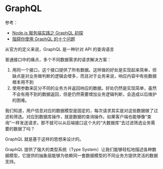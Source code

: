 # GraphQL
参考：
- [Node.js 服务端实践之 GraphQL 初探](http://taobaofed.org/blog/2015/11/26/graphql-basics-server-implementation/)
- [阻碍你使用 GraphQL 的十个问题](http://jerryzou.com/posts/10-questions-about-graphql/)

从官方的定义来说，GraphQL 是一种针对 API 的查询语言

普通接口中的痛点，多个不同数据需求的请求解决方案：
1. 用同一个接口，这个接口提供了所有数据。这样做的好处是实现起来简单，但缺点是对业务做判断的逻辑会增多，而且对于业务来说，响应内容中有些数据根本用不到
2. 使用参数来区分不同的业务方并返回响应的数据。好处仍然是实现简单，虽然不会有用不到的数据返回，但是仍然需要增加业务逻辑判断，会造成以后维护的困难。

我们知道，用户信息对应的数据模型是固定的，每次请求其实是对这些数据做了过滤和筛选。对应到数据库操作，就是数据的查询操作。如果客户端也能够像“查询”一样发送请求，那不就可以从后端接口这个大的“大数据库”去过滤筛选业务需要的数据了吗？

GraphQL 就是基于这样的思想来设计的。

GraphQL 提供了强大的类型系统（Type System）让我们能够轻松地描述各种数据模型，它提供的抽象层能够为依赖同一套数据模型的不同业务方提供灵活的数据支持。